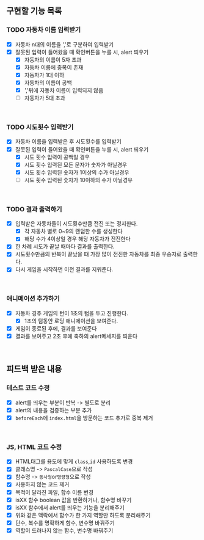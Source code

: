 ## 구현할 기능 목록
### TODO 자동차 이름 입력받기
- [X] 자동차 n대의 이름을 ','로 구분하여 입력받기
- [X] 잘못된 입력이 들어왔을 때 확인버튼을 누를 시, alert 띄우기
    - [x] 자동차의 이름이 5자 초과
    - [x] 자동차 이름에 중복이 존재
    - [X] 자동차가 1대 이하
    - [X] 자동차의 이름이 공백
    - [X] ','뒤에 자동차 이름이 입력되지 않음
    - [ ] 자동차가 5대 초과
<br>

### TODO 시도횟수 입력받기
- [X] 자동차 이름을 입력받은 후 시도횟수를 입력받기
- [X] 잘못된 입력이 들어왔을 때 확인버튼을 누를 시, alert 띄우기
    - [X] 시도 횟수 입력이 공백일 경우
    - [X] 시도 횟수 입력된 모든 문자가 숫자가 아닐경우
    - [X] 시도 횟수 입력된 숫자가 1이상의 수가 아닐경우
    - [ ] 시도 횟수 입력된 숫자가 10이하의 수가 아닐경우
<br>

### TODO 결과 출력하기
- [X] 입력받은 자동차들이 시도횟수만큼 전진 또는 정지한다.
    - [X] 각 자동차 별로 0~9의 랜덤한 수를 생성한다
    - [X] 해당 수가 4이상일 경우 해당 자동차가 전진한다
- [X] 한 차례 시도가 끝날 때마다 결과를 출력한다.
- [X] 시도횟수만큼의 반복이 끝났을 떄 가장 많이 전진한 자동차를 최종 우승자로 출력한다.
- [X] 다시 게임을 시작하면 이전 결과를 지워준다.
<br>

### 애니메이션 추가하기
- [X] 자동차 경주 게임의 턴이 1초의 텀을 두고 진행한다.
    - [X] 1초의 텀동안 로딩 애니메이션을 보여준다.
- [X] 게임이 종료된 후에, 결과를 보여준다
- [X] 결과를 보여주고 2초 후에 축하의 alert메세지를 띄운다
<br>

## 피드백 받은 내용 
### 테스트 코드 수정
- [X] alert를 띄우는 부분이 반복 -> 별도로 분리
- [X] alert의 내용을 검증하는 부분 추가
- [X] `beforeEach`에 `index.html`을 방문하는 코드 추가로 중복 제거
<br>

### JS, HTML 코드 수정
- [X] HTML태그를 용도에 맞게 `class`,`id` 사용하도록 변경
- [X] 클래스명 -> `PascalCase`으로 작성
- [X] 함수명 -> `동사형`or`명령형`으로 작성 
- [X] 사용하지 않는 코드 제거
- [X] 목적이 달라진 파일, 함수 이름 변경
- [X] isXX 함수 boolean 값을 반환하거나, 함수명 바꾸기
- [X] isXX 함수에서 alert를 띄우는 기능을 분리해주기
- [X] 위와 같은 맥락에서 함수가 한 가지 역할만 하도록 분리해주기
- [X] 단수, 복수를 명확하게 함수, 변수명 바꿔주기
- [X] 역할이 드러나지 않는 함수, 변수명 바꿔주기
<br>